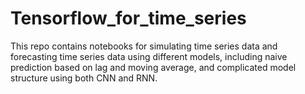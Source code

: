 # Tensorflow_for_time_series
This repo contains notebooks for simulating time series data and forecasting time series data using different models, including naive prediction based on lag and moving average, and complicated model structure using both CNN and RNN. 
